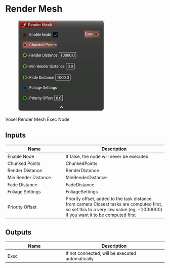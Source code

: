 # Render Mesh

<div align="left" data-full-width="false">

<figure><img src="../../../.gitbook/assets/Render_Mesh.png" alt=""><figcaption></figcaption></figure>

</div>

Voxel Render Mesh Exec Node

## Inputs

<table><thead><tr><th width="170">Name</th><th>Description</th></tr></thead><tbody><tr><td>Enable Node</td><td>If false, the node will never be executed</td></tr><tr><td>Chunked Points</td><td>ChunkedPoints</td></tr><tr><td>Render Distance</td><td>RenderDistance</td></tr><tr><td>Min Render Distance</td><td>MinRenderDistance</td></tr><tr><td>Fade Distance</td><td>FadeDistance</td></tr><tr><td>Foliage Settings</td><td>FoliageSettings</td></tr><tr><td>Priority Offset</td><td>Priority offset, added to the task distance from camera Closest tasks are computed first, so set this to a very low value (eg, -1000000) if you want it to be computed first</td></tr></tbody></table>

## Outputs

<table><thead><tr><th width="170">Name</th><th>Description</th></tr></thead><tbody><tr><td>Exec</td><td>If not connected, will be executed automatically</td></tr></tbody></table>
